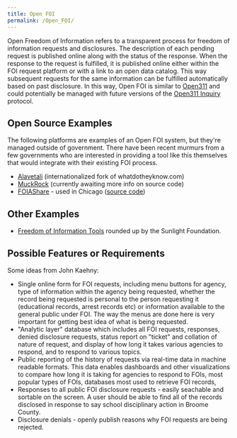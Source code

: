 ```yaml
---
title: Open FOI
permalink: /Open_FOI/
---
```


Open Freedom of Information refers to a transparent process for freedom of information requests and disclosures. The description of each pending request is published online along with the status of the response. When the response to the request is fulfilled, it is published online either within the FOI request platform or with a link to an open data catalog. This way subsequent requests for the same information can be fulfilled automatically based on past disclosure. In this way, Open FOI is similar to [Open311](http://open311.org) and could potentially be managed with future versions of the [Open311 Inquiry](http://wiki.open311.org/Inquiry_v2_Draft) protocol.

Open Source Examples
--------------------

The following platforms are examples of an Open FOI system, but they're managed outside of government. There have been recent murmurs from a few governments who are interested in providing a tool like this themselves that would integrate with their existing FOI process.

-   [Alavetali](http://alaveteli.org/) (internationalized fork of whatdotheyknow.com)
-   [MuckRock](http://www.muckrock.com/foi/list/) (currently awaiting more info on source code)
-   [FOIAShare](http://www.foiashare.org) - used in Chicago ([source code](https://github.com/christophermanning/foia_share))

Other Examples
--------------

-   [Freedom of Information Tools](https://docs.google.com/document/d/1DzKqv2WddoeoqvK6KPnQ56Rin24ik8BhG8IX1qEADYQ/edit#heading=h.wzrypnjwqh1r) rounded up by the Sunlight Foundation.

Possible Features or Requirements
---------------------------------

Some ideas from John Kaehny:

-   Single online form for FOI requests, including menu buttons for agency, type of information within the agency being requested, whether the record being requested is personal to the person requesting it (educational records, arrest records etc) or information available to the general public under FOI. The way the menus are done here is very important for getting best idea of what is being requested.
-   "Analytic layer" database which includes all FOI requests, responses, denied disclosure requests, status report on "ticket" and collation of nature of request, and display of how long it takes various agencies to respond, and to respond to various topics.
-   Public reporting of the history of requests via real-time data in machine readable formats. This data enables dashboards and other visualizations to compare how long it is taking for agencies to respond to FOIs, most popular types of FOIs, databases most used to retrieve FOI records,
-   Responses to all public FOI disclosure requests - easily seachable and sortable on the screen. A user should be able to find all of the records disclosed in response to say school disciplinary action in Broome County.
-   Disclosure denials - openly publish reasons why FOI requests are being rejected.
